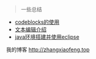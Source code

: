 > 一些总结
 
 - [codeblocks的使用][1]
 - [文本编辑介绍][2]
 - [java环境搭建并使用eclipse][3]

我的博客
 http://zhangxiaofeng.top
 

  

  [1]: https://zhangxiaofeng.top/2018/03/31/codeblocks%E7%9A%84%E4%BD%BF%E7%94%A8/
  [2]: https://zhangxiaofeng.top/2018/04/01/%E6%96%87%E6%9C%AC%E7%BC%96%E8%BE%91/
  [3]: https://zhangxiaofeng.top/2018/03/31/java%E7%8E%AF%E5%A2%83%E6%90%AD%E5%BB%BA%E5%B9%B6%E4%BD%BF%E7%94%A8eclipse/
